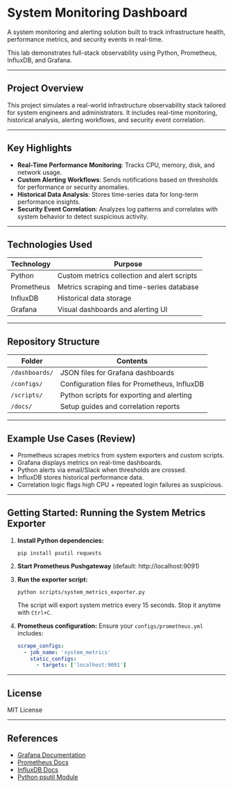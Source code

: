 # System Monitoring Dashboard

A system monitoring and alerting solution built to track infrastructure health, performance metrics, and security events in real-time. 

This lab demonstrates full-stack observability using Python, Prometheus, InfluxDB, and Grafana.

---

## Project Overview

This project simulates a real-world infrastructure observability stack tailored for system engineers and administrators. It includes real-time monitoring, historical analysis, alerting workflows, and security event correlation.

---

## Key Highlights

- **Real-Time Performance Monitoring**: Tracks CPU, memory, disk, and network usage.
- **Custom Alerting Workflows**: Sends notifications based on thresholds for performance or security anomalies.
- **Historical Data Analysis**: Stores time-series data for long-term performance insights.
- **Security Event Correlation**: Analyzes log patterns and correlates with system behavior to detect suspicious activity.

---

## Technologies Used

| Technology     | Purpose                                    |
|----------------|--------------------------------------------|
| Python         | Custom metrics collection and alert scripts|
| Prometheus     | Metrics scraping and time-series database  |
| InfluxDB       | Historical data storage                    |
| Grafana        | Visual dashboards and alerting UI          |

---

## Repository Structure

| Folder        | Contents                                         |
|---------------|--------------------------------------------------|
| `/dashboards/`| JSON files for Grafana dashboards                |
| `/configs/`   | Configuration files for Prometheus, InfluxDB     |
| `/scripts/`   | Python scripts for exporting and alerting        |
| `/docs/`      | Setup guides and correlation reports             |

---

## Example Use Cases (Review)

- Prometheus scrapes metrics from system exporters and custom scripts.
- Grafana displays metrics on real-time dashboards.
- Python alerts via email/Slack when thresholds are crossed.
- InfluxDB stores historical performance data.
- Correlation logic flags high CPU + repeated login failures as suspicious.

---

## Getting Started: Running the System Metrics Exporter

1. **Install Python dependencies:**
   ```
   pip install psutil requests
   ```

2. **Start Prometheus Pushgateway** (default: http://localhost:9091)

3. **Run the exporter script:**
   ```
   python scripts/system_metrics_exporter.py
   ```
   The script will export system metrics every 15 seconds. Stop it anytime with `Ctrl+C`.

4. **Prometheus configuration:**
   Ensure your `configs/prometheus.yml` includes:
   ```yaml
   scrape_configs:
     - job_name: 'system_metrics'
       static_configs:
         - targets: ['localhost:9091']
   ```

---

## License

MIT License

---

## References

- [Grafana Documentation](https://grafana.com/docs/)
- [Prometheus Docs](https://prometheus.io/docs/)
- [InfluxDB Docs](https://docs.influxdata.com/)
- [Python psutil Module](https://pypi.org/project/psutil/)
